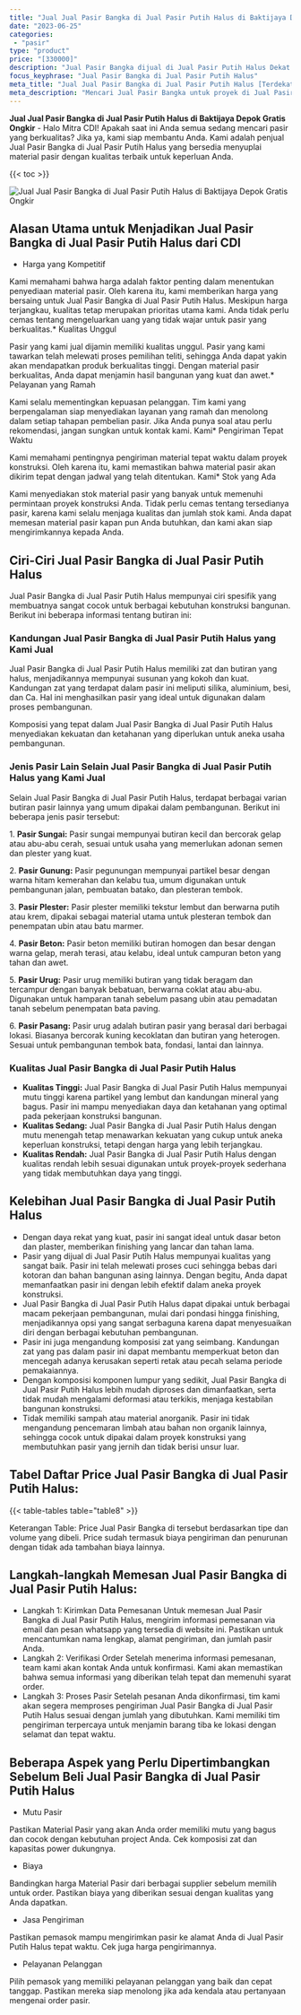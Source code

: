 ```yaml
---
title: "Jual Jual Pasir Bangka di Jual Pasir Putih Halus di Baktijaya Depok Gratis Ongkir"
date: "2023-06-25"
categories:
 - "pasir"
type: "product"
price: "[330000]"
description: "Jual Pasir Bangka dijual di Jual Pasir Putih Halus Dekat. Jual Pasir Bangka ini sering digunakan dalam proyek konstruksi sebagai bahan campuran yang terpilih dan halus. Kontak kami untuk mendapatkan informasi lebih lanjut."
focus_keyphrase: "Jual Pasir Bangka di Jual Pasir Putih Halus"
meta_title: "Jual Jual Pasir Bangka di Jual Pasir Putih Halus [Terdekat] - CDI"
meta_description: "Mencari Jual Pasir Bangka untuk proyek di Jual Pasir Putih Halus? Kami menyediakan Jual Pasir Bangka berkualitas untuk material adukan. Segera dapatkan penawaran terbaik."
---
```


**Jual Jual Pasir Bangka di Jual Pasir Putih Halus di Baktijaya Depok Gratis Ongkir** - Halo Mitra CDI! Apakah saat ini Anda semua sedang mencari pasir yang berkualitas? Jika ya, kami siap membantu Anda. Kami adalah penjual Jual Pasir Bangka di Jual Pasir Putih Halus yang bersedia menyuplai material pasir dengan kualitas terbaik untuk keperluan Anda.

{{< toc >}}

![Jual Jual Pasir Bangka di Jual Pasir Putih Halus di Baktijaya Depok Gratis Ongkir](/images/pasir/pasir-bangunan-01.jpg)

## Alasan Utama untuk Menjadikan Jual Pasir Bangka di Jual Pasir Putih Halus dari CDI

*   Harga yang Kompetitif

Kami memahami bahwa harga adalah faktor penting dalam menentukan penyediaan material pasir. Oleh karena itu, kami memberikan harga yang bersaing untuk Jual Pasir Bangka di Jual Pasir Putih Halus. Meskipun harga terjangkau, kualitas tetap merupakan prioritas utama kami. Anda tidak perlu cemas tentang mengeluarkan uang yang tidak wajar untuk pasir yang berkualitas.*   Kualitas Unggul

Pasir yang kami jual dijamin memiliki kualitas unggul. Pasir yang kami tawarkan telah melewati proses pemilihan teliti, sehingga Anda dapat yakin akan mendapatkan produk berkualitas tinggi. Dengan material pasir berkualitas, Anda dapat menjamin hasil bangunan yang kuat dan awet.*   Pelayanan yang Ramah

Kami selalu mementingkan kepuasan pelanggan. Tim kami yang berpengalaman siap menyediakan layanan yang ramah dan menolong dalam setiap tahapan pembelian pasir. Jika Anda punya soal atau perlu rekomendasi, jangan sungkan untuk kontak kami. Kami*   Pengiriman Tepat Waktu

Kami memahami pentingnya pengiriman material tepat waktu dalam proyek konstruksi. Oleh karena itu, kami memastikan bahwa material pasir akan dikirim tepat dengan jadwal yang telah ditentukan. Kami*   Stok yang Ada

Kami menyediakan stok material pasir yang banyak untuk memenuhi permintaan proyek konstruksi Anda. Tidak perlu cemas tentang tersedianya pasir, karena kami selalu menjaga kualitas dan jumlah stok kami. Anda dapat memesan material pasir kapan pun Anda butuhkan, dan kami akan siap mengirimkannya kepada Anda. 

## Ciri-Ciri Jual Pasir Bangka di Jual Pasir Putih Halus

Jual Pasir Bangka di Jual Pasir Putih Halus mempunyai ciri spesifik yang membuatnya sangat cocok untuk berbagai kebutuhan konstruksi bangunan. Berikut ini beberapa informasi tentang butiran ini:

### Kandungan Jual Pasir Bangka di Jual Pasir Putih Halus yang Kami Jual

Jual Pasir Bangka di Jual Pasir Putih Halus memiliki zat dan butiran yang halus, menjadikannya mempunyai susunan yang kokoh dan kuat. Kandungan zat yang terdapat dalam pasir ini meliputi silika, aluminium, besi, dan Ca. Hal ini menghasilkan pasir yang ideal untuk digunakan dalam proses pembangunan.

Komposisi yang tepat dalam Jual Pasir Bangka di Jual Pasir Putih Halus menyediakan kekuatan dan ketahanan yang diperlukan untuk aneka usaha pembangunan.

### Jenis Pasir Lain Selain Jual Pasir Bangka di Jual Pasir Putih Halus yang Kami Jual

Selain Jual Pasir Bangka di Jual Pasir Putih Halus, terdapat berbagai varian butiran pasir lainnya yang umum dipakai dalam pembangunan. Berikut ini beberapa jenis pasir tersebut:

1\.  **Pasir Sungai:** Pasir sungai mempunyai butiran kecil dan bercorak gelap atau abu-abu cerah, sesuai untuk usaha yang memerlukan adonan semen dan plester yang kuat.

2\.  **Pasir Gunung:** Pasir pegunungan mempunyai partikel besar dengan warna hitam kemerahan dan kelabu tua, umum digunakan untuk pembangunan jalan, pembuatan batako, dan plesteran tembok.

3\.  **Pasir Plester:** Pasir plester memiliki tekstur lembut dan berwarna putih atau krem, dipakai sebagai material utama untuk plesteran tembok dan penempatan ubin atau batu marmer.

4\.  **Pasir Beton:** Pasir beton memiliki butiran homogen dan besar dengan warna gelap, merah terasi, atau kelabu, ideal untuk campuran beton yang tahan dan awet.

5\.  **Pasir Urug:** Pasir urug memiliki butiran yang tidak beragam dan tercampur dengan banyak bebatuan, berwarna coklat atau abu-abu. Digunakan untuk hamparan tanah sebelum pasang ubin atau pemadatan tanah sebelum penempatan bata paving.

6\.  **Pasir Pasang:** Pasir urug adalah butiran pasir yang berasal dari berbagai lokasi. Biasanya bercorak kuning kecoklatan dan butiran yang heterogen. Sesuai untuk pembangunan tembok bata, fondasi, lantai dan lainnya.

### Kualitas Jual Pasir Bangka di Jual Pasir Putih Halus

*   **Kualitas Tinggi:** Jual Pasir Bangka di Jual Pasir Putih Halus mempunyai mutu tinggi karena partikel yang lembut dan kandungan mineral yang bagus. Pasir ini mampu menyediakan daya dan ketahanan yang optimal pada pekerjaan konstruksi bangunan.
*   **Kualitas Sedang:** Jual Pasir Bangka di Jual Pasir Putih Halus dengan mutu menengah tetap menawarkan kekuatan yang cukup untuk aneka keperluan konstruksi, tetapi dengan harga yang lebih terjangkau.
*   **Kualitas Rendah:** Jual Pasir Bangka di Jual Pasir Putih Halus dengan kualitas rendah lebih sesuai digunakan untuk proyek-proyek sederhana yang tidak membutuhkan daya yang tinggi.

## Kelebihan Jual Pasir Bangka di Jual Pasir Putih Halus

*   Dengan daya rekat yang kuat, pasir ini sangat ideal untuk dasar beton dan plaster, memberikan finishing yang lancar dan tahan lama.
*   Pasir yang dijual di Jual Pasir Putih Halus mempunyai kualitas yang sangat baik. Pasir ini telah melewati proses cuci sehingga bebas dari kotoran dan bahan bangunan asing lainnya. Dengan begitu, Anda dapat memanfaatkan pasir ini dengan lebih efektif dalam aneka proyek konstruksi.
*   Jual Pasir Bangka di Jual Pasir Putih Halus dapat dipakai untuk berbagai macam pekerjaan pembangunan, mulai dari pondasi hingga finishing, menjadikannya opsi yang sangat serbaguna karena dapat menyesuaikan diri dengan berbagai kebutuhan pembangunan.
*   Pasir ini juga mengandung komposisi zat yang seimbang. Kandungan zat yang pas dalam pasir ini dapat membantu memperkuat beton dan mencegah adanya kerusakan seperti retak atau pecah selama periode pemakaiannya.
*   Dengan komposisi komponen lumpur yang sedikit, Jual Pasir Bangka di Jual Pasir Putih Halus lebih mudah diproses dan dimanfaatkan, serta tidak mudah mengalami deformasi atau terkikis, menjaga kestabilan bangunan konstruksi.
*   Tidak memiliki sampah atau material anorganik. Pasir ini tidak mengandung pencemaran limbah atau bahan non organik lainnya, sehingga cocok untuk dipakai dalam proyek konstruksi yang membutuhkan pasir yang jernih dan tidak berisi unsur luar.

## Tabel Daftar Price Jual Pasir Bangka di Jual Pasir Putih Halus:

{{< table-tables table="table8" >}}

Keterangan Table: Price Jual Pasir Bangka di tersebut berdasarkan tipe dan volume yang dibeli. Price sudah termasuk biaya pengiriman dan penurunan dengan tidak ada tambahan biaya lainnya.

## Langkah-langkah Memesan Jual Pasir Bangka di Jual Pasir Putih Halus:

*   Langkah 1: Kirimkan Data Pemesanan
Untuk memesan Jual Pasir Bangka di Jual Pasir Putih Halus, mengirim informasi pemesanan via email dan pesan whatsapp yang tersedia di website ini. Pastikan untuk mencantumkan nama lengkap, alamat pengiriman, dan jumlah pasir Anda.
*   Langkah 2: Verifikasi Order
Setelah menerima informasi pemesanan, team kami akan kontak Anda untuk konfirmasi. Kami akan memastikan bahwa semua informasi yang diberikan telah tepat dan memenuhi syarat order.
*   Langkah 3: Proses Pasir
Setelah pesanan Anda dikonfirmasi, tim kami akan segera memproses pengiriman Jual Pasir Bangka di Jual Pasir Putih Halus sesuai dengan jumlah yang dibutuhkan. Kami memiliki tim pengiriman terpercaya untuk menjamin barang tiba ke lokasi dengan selamat dan tepat waktu.

## Beberapa Aspek yang Perlu Dipertimbangkan Sebelum Beli Jual Pasir Bangka di Jual Pasir Putih Halus

*   Mutu Pasir

Pastikan Material Pasir yang akan Anda order memiliki mutu yang bagus dan cocok dengan kebutuhan project Anda. Cek komposisi zat dan kapasitas power dukungnya.
*   Biaya

Bandingkan harga Material Pasir dari berbagai supplier sebelum memilih untuk order. Pastikan biaya yang diberikan sesuai dengan kualitas yang Anda dapatkan.
*   Jasa Pengiriman

Pastikan pemasok mampu mengirimkan pasir ke alamat Anda di Jual Pasir Putih Halus tepat waktu. Cek juga harga pengirimannya.
*   Pelayanan Pelanggan

Pilih pemasok yang memiliki pelayanan pelanggan yang baik dan cepat tanggap. Pastikan mereka siap menolong jika ada kendala atau pertanyaan mengenai order pasir.